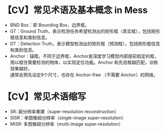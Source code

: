 # 【CV】常见术语及基本概念 in Mess

+ BND Box：即 Bounding Box，边界框。
+ GT：Ground Truth，表示检测任务希望检测出的矩形框（真实框），包括矩形框信息和类别信息。
+ DT：Detection Truth，表示模型检测出的矩形框（预测框），包括矩形框信息和类别信息。
+ Anchor：锚框。不同于边界框，Anchor是深度学习模型内部提前假定的框，用以框住需要检测的物体，以实现定位功能。Anchor 和先验框越匹配，训练效果越好。</br>通常会预先设定9个尺寸，也存在 Anchor-free （不需要 Anchor）的网络。

# 【CV】常见术语缩写

+ SR: 超分辨率重建（super-resolution reconstruction）
+ SISR：单图像超分辨率（single-image super-resolution）
+ MISR: 多图像超分辨率（multi-image super-resolution）